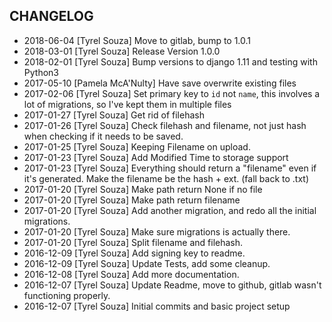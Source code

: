 ## CHANGELOG

- 2018-06-04 [Tyrel Souza] Move to gitlab, bump to 1.0.1
- 2018-03-01 [Tyrel Souza] Release Version 1.0.0
- 2018-02-01 [Tyrel Souza] Bump versions to django 1.11 and testing with Python3
- 2017-05-10 [Pamela McA'Nulty] Have save overwrite existing files
- 2017-02-06 [Tyrel Souza] Set primary key to `id` not `name`, this involves a lot of migrations, so I've kept them in multiple files
- 2017-01-27 [Tyrel Souza] Get rid of filehash
- 2017-01-26 [Tyrel Souza] Check filehash and filename, not just hash when checking if it needs to be saved.
- 2017-01-25 [Tyrel Souza] Keeping Filename on upload.
- 2017-01-23 [Tyrel Souza] Add Modified Time to storage support
- 2017-01-23 [Tyrel Souza] Everything should return a "filename" even if it's generated. Make the filename be the hash + ext. (fall back to .txt)
- 2017-01-20 [Tyrel Souza] Make path return None if no file
- 2017-01-20 [Tyrel Souza] Make path return filename
- 2017-01-20 [Tyrel Souza] Add another migration, and redo all the initial migrations.
- 2017-01-20 [Tyrel Souza] Make sure migrations is actually there.
- 2017-01-20 [Tyrel Souza] Split filename and filehash.
- 2016-12-09 [Tyrel Souza] Add signing key to readme.
- 2016-12-09 [Tyrel Souza] Update Tests, add some cleanup.
- 2016-12-08 [Tyrel Souza] Add more documentation.
- 2016-12-07 [Tyrel Souza] Update Readme, move to github, gitlab wasn't functioning properly.
- 2016-12-07 [Tyrel Souza] Initial commits and basic project setup
